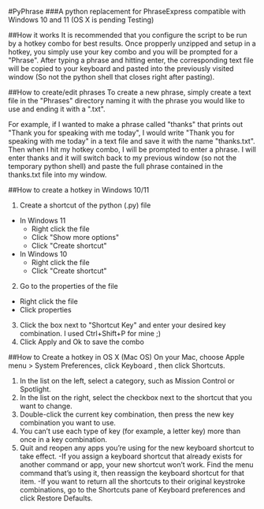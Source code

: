 #PyPhrase
###A python replacement for PhraseExpress compatible with Windows 10 and 11 (OS X is pending Testing)


##How it works
It is recommended that you configure the script to be run by a hotkey combo for best results. Once propperly unzipped and setup in a hotkey, you simply use your key combo and you will be prompted for a "Phrase". After typing a phrase and hitting enter, the corresponding text file will be copied to your keyboard and pasted into the previously visited window (So not the python shell that closes right after pasting).

##How to create/edit phrases
To create a new phrase, simply create a text file in the "Phrases" directory naming it with the phrase you would like to use and ending it with a ".txt". 

For example, if I wanted to make a phrase called "thanks" that prints out "Thank you for speaking with me today", I would write "Thank you for speaking with me today" in a text file and save it with the name "thanks.txt". Then when I hit my hotkey combo, I will be prompted to enter a phrase. I will enter thanks and it will switch back to my previous window (so not the temporary python shell) and paste the full phrase contained in the thanks.txt file into my window.


##How to create a hotkey in Windows 10/11
1. Create a shortcut of the python (.py) file
  - In Windows 11
    - Right click the file
    - Click "Show more options"
    - Click "Create shortcut"
  - In Windows 10
    - Right click the file
    - Click "Create shortcut"
2. Go to the properties of the file
  - Right click the file
  - Click properties
3. Click the box next to "Shortcut Key" and enter your desired key combination. I used Ctrl+Shift+P for mine ;)
4. Click Apply and Ok to save the combo

##How to Create a hotkey in OS X (Mac OS)
On your Mac, choose Apple menu  > System Preferences, click Keyboard , then click Shortcuts.

1. In the list on the left, select a category, such as Mission Control or Spotlight.
2. In the list on the right, select the checkbox next to the shortcut that you want to change.
3. Double-click the current key combination, then press the new key combination you want to use.
4. You can’t use each type of key (for example, a letter key) more than once in a key combination.
5. Quit and reopen any apps you’re using for the new keyboard shortcut to take effect.
  -If you assign a keyboard shortcut that already exists for another command or app, your new shortcut won’t work. Find the menu command that’s using it, then reassign the keyboard shortcut for that item.
  -If you want to return all the shortcuts to their original keystroke combinations, go to the Shortcuts pane of Keyboard preferences and click Restore Defaults.
